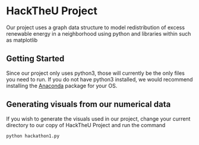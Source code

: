 # HackTheU Project

Our project uses a graph data structure to model redistribution of excess renewable energy in a neighborhood using python and libraries within such as matplotlib

## Getting Started

Since our project only uses python3, those will currently be the only files you need to run. If you do not have python3 installed, we would recommend installing the [Anaconda](https://www.anaconda.com/download/) package for your OS.

## Generating visuals from our numerical data

If you wish to generate the visuals used in our project, change your current directory to our copy of HackTheU Project and run the command 

```
python hackathon1.py
``` 